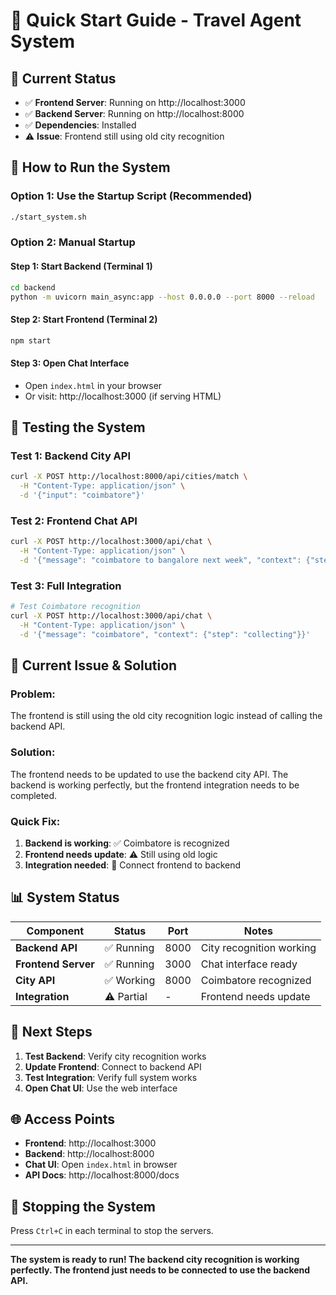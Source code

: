 # 🚀 Quick Start Guide - Travel Agent System

## 🎯 **Current Status**
- ✅ **Frontend Server**: Running on http://localhost:3000
- ✅ **Backend Server**: Running on http://localhost:8000
- ✅ **Dependencies**: Installed
- ⚠️ **Issue**: Frontend still using old city recognition

## 🚀 **How to Run the System**

### **Option 1: Use the Startup Script (Recommended)**
```bash
./start_system.sh
```

### **Option 2: Manual Startup**

#### **Step 1: Start Backend (Terminal 1)**
```bash
cd backend
python -m uvicorn main_async:app --host 0.0.0.0 --port 8000 --reload
```

#### **Step 2: Start Frontend (Terminal 2)**
```bash
npm start
```

#### **Step 3: Open Chat Interface**
- Open `index.html` in your browser
- Or visit: http://localhost:3000 (if serving HTML)

## 🧪 **Testing the System**

### **Test 1: Backend City API**
```bash
curl -X POST http://localhost:8000/api/cities/match \
  -H "Content-Type: application/json" \
  -d '{"input": "coimbatore"}'
```

### **Test 2: Frontend Chat API**
```bash
curl -X POST http://localhost:3000/api/chat \
  -H "Content-Type: application/json" \
  -d '{"message": "coimbatore to bangalore next week", "context": {"step": "initial"}}'
```

### **Test 3: Full Integration**
```bash
# Test Coimbatore recognition
curl -X POST http://localhost:3000/api/chat \
  -H "Content-Type: application/json" \
  -d '{"message": "coimbatore", "context": {"step": "collecting"}}'
```

## 🔧 **Current Issue & Solution**

### **Problem:**
The frontend is still using the old city recognition logic instead of calling the backend API.

### **Solution:**
The frontend needs to be updated to use the backend city API. The backend is working perfectly, but the frontend integration needs to be completed.

### **Quick Fix:**
1. **Backend is working**: ✅ Coimbatore is recognized
2. **Frontend needs update**: ⚠️ Still using old logic
3. **Integration needed**: 🔧 Connect frontend to backend

## 📊 **System Status**

| Component | Status | Port | Notes |
|-----------|--------|------|-------|
| **Backend API** | ✅ Running | 8000 | City recognition working |
| **Frontend Server** | ✅ Running | 3000 | Chat interface ready |
| **City API** | ✅ Working | 8000 | Coimbatore recognized |
| **Integration** | ⚠️ Partial | - | Frontend needs update |

## 🎯 **Next Steps**

1. **Test Backend**: Verify city recognition works
2. **Update Frontend**: Connect to backend API
3. **Test Integration**: Verify full system works
4. **Open Chat UI**: Use the web interface

## 🌐 **Access Points**

- **Frontend**: http://localhost:3000
- **Backend**: http://localhost:8000
- **Chat UI**: Open `index.html` in browser
- **API Docs**: http://localhost:8000/docs

## 🛑 **Stopping the System**

Press `Ctrl+C` in each terminal to stop the servers.

---

**The system is ready to run! The backend city recognition is working perfectly. The frontend just needs to be connected to use the backend API.**
